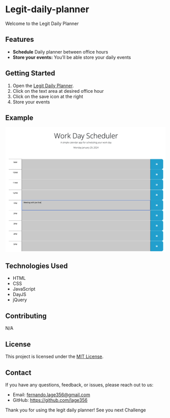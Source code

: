 # Legit-daily-planner

Welcome to the Legit Daily Planner

## Features

- **Schedule** Daily planner between office hours
- **Store your events:** You’ll be able store your daily events 


## Getting Started

1. Open the [Legit Daily Planner]().
2. Click on the text area at desired office hour
3. Click on the save icon at the right 
4. Store your events



## Example

![Legit Daily Planner](screenshot.png)



## Technologies Used

- HTML
- CSS
- JavaScript
- DayJS
- jQuery

## Contributing

N/A

## License

This project is licensed under the [MIT License](LICENSE).

## Contact

If you have any questions, feedback, or issues, please reach out to us:

- Email: fernando.lage356@gmail.com
- GitHub: https://github.com/lage356

Thank you for using the legit daily planner! See you next Challenge
